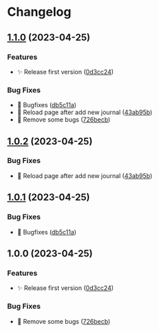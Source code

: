 # Changelog

## [1.1.0](https://github.com/Spottel/Success-Journal-Clickup/compare/v1.0.2...v1.1.0) (2023-04-25)


### Features

* :sparkles: Release first version ([0d3cc24](https://github.com/Spottel/Success-Journal-Clickup/commit/0d3cc24d90fa7a2c04592ce87a11fb646851d839))


### Bug Fixes

* :bug: Bugfixes ([db5c11a](https://github.com/Spottel/Success-Journal-Clickup/commit/db5c11a8744b2e2507791d9017b54c323f55d584))
* :bug: Reload page after add new journal ([43ab95b](https://github.com/Spottel/Success-Journal-Clickup/commit/43ab95b3a3cab005dbe82d8ccc0a3eb4b93520af))
* :bug: Remove some bugs ([726becb](https://github.com/Spottel/Success-Journal-Clickup/commit/726becb7df260ca6aa90b59e865d134a79079cc5))

## [1.0.2](https://github.com/Spottel/Success-Journal-Clickup/compare/v1.0.1...v1.0.2) (2023-04-25)


### Bug Fixes

* :bug: Reload page after add new journal ([43ab95b](https://github.com/Spottel/Success-Journal-Clickup/commit/43ab95b3a3cab005dbe82d8ccc0a3eb4b93520af))

## [1.0.1](https://github.com/Spottel/Success-Journal-Clickup/compare/v1.0.0...v1.0.1) (2023-04-25)


### Bug Fixes

* :bug: Bugfixes ([db5c11a](https://github.com/Spottel/Success-Journal-Clickup/commit/db5c11a8744b2e2507791d9017b54c323f55d584))

## 1.0.0 (2023-04-25)


### Features

* :sparkles: Release first version ([0d3cc24](https://github.com/Spottel/Success-Journal-Clickup/commit/0d3cc24d90fa7a2c04592ce87a11fb646851d839))


### Bug Fixes

* :bug: Remove some bugs ([726becb](https://github.com/Spottel/Success-Journal-Clickup/commit/726becb7df260ca6aa90b59e865d134a79079cc5))
